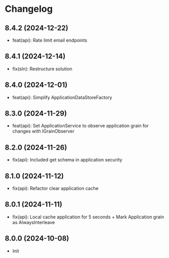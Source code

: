 # Changelog

## 8.4.2 (2024-12-22)
- feat(api): Rate limit email endpoints

## 8.4.1 (2024-12-14)
- fix(sln): Restructure solution

## 8.4.0 (2024-12-01)
- feat(api): Simplify ApplicationDataStoreFactory

## 8.3.0 (2024-11-29)
- feat(api): Set ApplicationService to observe application grain for changes with IGrainObserver

## 8.2.0 (2024-11-26)
- fix(api): Included get schema in application security

## 8.1.0 (2024-11-12)
- fix(api): Refactor clear application cache

## 8.0.1 (2024-11-11)
- fix(api): Local cache application for 5 seconds + Mark Application grain as AlwaysInterleave

## 8.0.0 (2024-10-08)
- Init